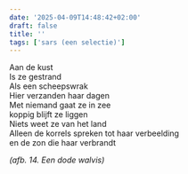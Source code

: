 ```yaml
---
date: '2025-04-09T14:48:42+02:00'
draft: false
title: ''
tags: ['sars (een selectie)']
---
```


Aan de kust <br>
Is ze gestrand <br>
Als een scheepswrak <br> 
Hier verzanden haar dagen <br>
Met niemand gaat ze in zee <br>
koppig blijft ze liggen <br>
Niets weet ze van het land <br>
Alleen de korrels spreken tot haar verbeelding <br>
en de zon die haar verbrandt 

*(afb. 14. Een dode walvis)*